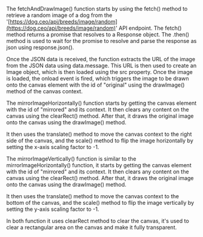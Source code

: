 The fetchAndDrawImage() function starts by using the fetch() method to retrieve a random image of a dog from the '[https://dog.ceo/api/breeds/image/random](https://dog.ceo/api/breeds/image/random)' API endpoint. The fetch() method returns a promise that resolves to a Response object. The .then() method is used to wait for the promise to resolve and parse the response as json using response.json().

Once the JSON data is received, the function extracts the URL of the image from the JSON data using data.message. This URL is then used to create an Image object, which is then loaded using the src property. Once the image is loaded, the onload event is fired, which triggers the image to be drawn onto the canvas element with the id of "original" using the drawImage() method of the canvas context.

The mirrorImageHorizontally() function starts by getting the canvas element with the id of "mirrored" and its context. It then clears any content on the canvas using the clearRect() method. After that, it draws the original image onto the canvas using the drawImage() method. 

It then uses the translate() method to move the canvas context to the right side of the canvas, and the scale() method to flip the image horizontally by setting the x-axis scaling factor to -1.

The mirrorImageVertically() function is similar to the mirrorImageHorizontally() function, it starts by getting the canvas element with the id of "mirrored" and its context. It then clears any content on the canvas using the clearRect() method. After that, it draws the original image onto the canvas using the drawImage() method.

It then uses the translate() method to move the canvas context to the bottom of the canvas, and the scale() method to flip the image vertically by setting the y-axis scaling factor to -1.

In both function it uses clearRect method to clear the canvas, it's used to clear a rectangular area on the canvas and make it fully transparent.


